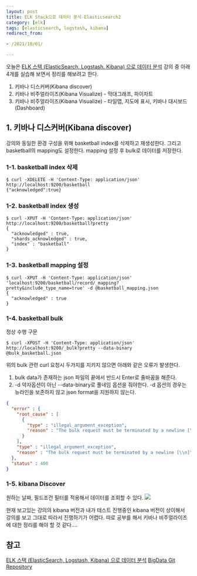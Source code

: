 ```yaml
---
layout: post
title: ELK Stack으로 데이터 분석-Elasticsearch2 
category: [elk]
tags: [elasticsearch, logstash, kibana]
redirect_from:

- /2021/10/01/

---
```


오늘은 [ELK 스택 (ElasticSearch, Logstash, Kibana) 으로 데이터 분석](https://www.inflearn.com/course/elk-%EC%8A%A4%ED%83%9D-%EB%8D%B0%EC%9D%B4%ED%84%B0-%EB%B6%84%EC%84%9D/) 강의 중 아래 4개를 실습해 보면서 정리를 해보려고 한다.
1. 키바나 디스커버(Kibana discover)   
2. 키바나 비주얼라이즈(Kibana Visualize) - 막대그래프, 파이차트   
3. 키바나 비주얼라이즈(Kibana Visualize) - 타일맵, 지도에 표시, 키바나 대시보드(Dashboard)   

## 1. 키바나 디스커버(Kibana discover)
강의와 동일한 환경 구성을 위해 basketball index를 삭제하고 재생성한다. 그리고 basketball의 mapping도 설정한다. mapping 설정 후 bulk로 데이터를 저장한다.
### 1-1. basketball index 삭제
```shell
$ curl -XDELETE -H 'Content-Type: application/json' http://localhost:9200/basketball
{"acknowledged":true}
```  

### 1-2. basketball index 생성
```shell
$ curl -XPUT -H 'Content-Type: application/json' http://localhost:9200/basketball?pretty
{
  "acknowledged" : true,
  "shards_acknowledged" : true,
  "index" : "basketball"
}
```  

### 1-3. basketball mapping 설정
```shell
$ curl -XPUT -H 'Content-Type: application/json' 'localhost:9200/basketball/record/_mapping?pretty&include_type_name=true' -d @basketball_mapping.json
{
  "acknowledged" : true
}
```  

### 1-4. basketball bulk  
정상 수행 구문  
```shell
$ curl -XPOST -H 'Content-Type: application/json' http://localhost:9200/_bulk?pretty --data-binary  @bulk_basketball.json
```  

위의 bulk 관련 curl 요청시 두가지를 지키지 않으면 아래와 같은 오류가 발생한다.   
1. bulk data가 존재하는 json 파일의 끝에서 반드시 Enter로 줄바꿈을 해준다.  
2. -d 약자옵션이 아닌 --data-binary로 풀네임 옵션을 줘야한다. -d 옵션의 경우는 뉴라인을 보존하지 않고 json format을 지원하지 않는다.  
```json
{
  "error" : {
    "root_cause" : [
      {
        "type" : "illegal_argument_exception",
        "reason" : "The bulk request must be terminated by a newline [\\n]"
      }
    ],
    "type" : "illegal_argument_exception",
    "reason" : "The bulk request must be terminated by a newline [\\n]"
  },
  "status" : 400
}
```  

### 1-5. kibana Discover  
원하는 날짜, 필드조건 필터를 적용해서 데이터를 조회할 수 있다.
<img src="https://sisipapa.github.io/assets/images/posts/kibana-discover.png" >  

현재 보고있는 강의의 kibana 버전과 내가 테스트 진행중인 kibana 버전이 상이해서 강의를 보고 그대로 따라서 진행하기가 어렵다. 따로 공부를 해서 키바나 비주얼라이즈에 대한 정리를 해야 할 것 같다....


## 참고  
[ELK 스택 (ElasticSearch, Logstash, Kibana) 으로 데이터 분석](https://www.inflearn.com/course/elk-%EC%8A%A4%ED%83%9D-%EB%8D%B0%EC%9D%B4%ED%84%B0-%EB%B6%84%EC%84%9D/lecture/5498?tab=curriculum)
[BigData Git Repository](https://github.com/minsuk-heo/BigData)

